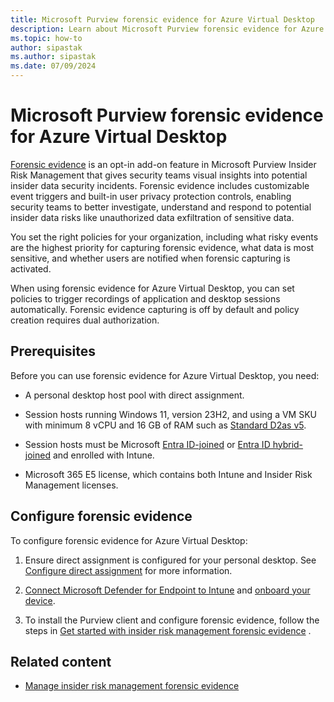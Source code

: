 ```yaml
---
title: Microsoft Purview forensic evidence for Azure Virtual Desktop
description: Learn about Microsoft Purview forensic evidence for Azure Virtual Desktop.
ms.topic: how-to
author: sipastak
ms.author: sipastak
ms.date: 07/09/2024
---
```


# Microsoft Purview forensic evidence for Azure Virtual Desktop

[Forensic evidence](/purview/insider-risk-management-forensic-evidence) is an opt-in add-on feature in Microsoft Purview Insider Risk Management that gives security teams visual insights into potential insider data security incidents. Forensic evidence includes customizable event triggers and built-in user privacy protection controls, enabling security teams to better investigate, understand and respond to potential insider data risks like unauthorized data exfiltration of sensitive data. 

You set the right policies for your organization, including what risky events are the highest priority for capturing forensic evidence, what data is most sensitive, and whether users are notified when forensic capturing is activated. 
	
When using forensic evidence for Azure Virtual Desktop, you can set policies to trigger recordings of application and desktop sessions automatically. Forensic evidence capturing is off by default and policy creation requires dual authorization.

## Prerequisites

Before you can use forensic evidence for Azure Virtual Desktop, you need: 

- A personal desktop host pool with direct assignment.

- Session hosts running Windows 11, version 23H2, and using a VM SKU with minimum 8 vCPU and 16 GB of RAM such as [Standard D2as v5](../virtual-machines/dasv5-dadsv5-series.md).

- Session hosts must be Microsoft [Entra ID-joined](/entra/identity/devices/concept-directory-join) or [Entra ID hybrid-joined](/entra/identity/devices/concept-hybrid-join) and enrolled with Intune.

- Microsoft 365 E5 license, which contains both Intune and Insider Risk Management licenses.

## Configure forensic evidence

To configure forensic evidence for Azure Virtual Desktop:

1. Ensure direct assignment is configured for your personal desktop. See [Configure direct assignment](configure-host-pool-personal-desktop-assignment-type.md#configure-direct-assignment) for more information. 

1. [Connect Microsoft Defender for Endpoint to Intune](/mem/intune/protect/advanced-threat-protection-configure) and [onboard your device](/mem/intune/protect/advanced-threat-protection-configure).

1. To install the Purview client and configure forensic evidence, follow the steps in [Get started with insider risk management forensic evidence](/purview/insider-risk-management-forensic-evidence-configure?tabs=purview-portal) .

## Related content

- [Manage insider risk management forensic evidence](/purview/insider-risk-management-forensic-evidence-manage?tabs=purview-portal)